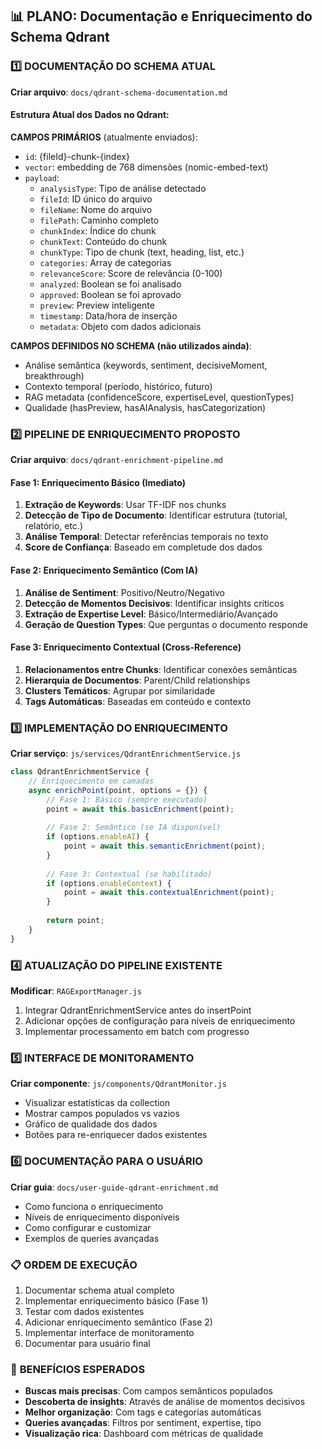 ## 📊 PLANO: Documentação e Enriquecimento do Schema Qdrant

### 1️⃣ **DOCUMENTAÇÃO DO SCHEMA ATUAL**

**Criar arquivo**: `docs/qdrant-schema-documentation.md`

#### Estrutura Atual dos Dados no Qdrant:

**CAMPOS PRIMÁRIOS** (atualmente enviados):
- `id`: {fileId}-chunk-{index}
- `vector`: embedding de 768 dimensões (nomic-embed-text)
- `payload`:
  - `analysisType`: Tipo de análise detectado
  - `fileId`: ID único do arquivo
  - `fileName`: Nome do arquivo
  - `filePath`: Caminho completo
  - `chunkIndex`: Índice do chunk
  - `chunkText`: Conteúdo do chunk
  - `chunkType`: Tipo de chunk (text, heading, list, etc.)
  - `categories`: Array de categorias
  - `relevanceScore`: Score de relevância (0-100)
  - `analyzed`: Boolean se foi analisado
  - `approved`: Boolean se foi aprovado
  - `preview`: Preview inteligente
  - `timestamp`: Data/hora de inserção
  - `metadata`: Objeto com dados adicionais

**CAMPOS DEFINIDOS NO SCHEMA (não utilizados ainda)**:
- Análise semântica (keywords, sentiment, decisiveMoment, breakthrough)
- Contexto temporal (período, histórico, futuro)
- RAG metadata (confidenceScore, expertiseLevel, questionTypes)
- Qualidade (hasPreview, hasAIAnalysis, hasCategorization)

### 2️⃣ **PIPELINE DE ENRIQUECIMENTO PROPOSTO**

**Criar arquivo**: `docs/qdrant-enrichment-pipeline.md`

#### Fase 1: Enriquecimento Básico (Imediato)
1. **Extração de Keywords**: Usar TF-IDF nos chunks
2. **Detecção de Tipo de Documento**: Identificar estrutura (tutorial, relatório, etc.)
3. **Análise Temporal**: Detectar referências temporais no texto
4. **Score de Confiança**: Baseado em completude dos dados

#### Fase 2: Enriquecimento Semântico (Com IA)
1. **Análise de Sentiment**: Positivo/Neutro/Negativo
2. **Detecção de Momentos Decisivos**: Identificar insights críticos
3. **Extração de Expertise Level**: Básico/Intermediário/Avançado
4. **Geração de Question Types**: Que perguntas o documento responde

#### Fase 3: Enriquecimento Contextual (Cross-Reference)
1. **Relacionamentos entre Chunks**: Identificar conexões semânticas
2. **Hierarquia de Documentos**: Parent/Child relationships
3. **Clusters Temáticos**: Agrupar por similaridade
4. **Tags Automáticas**: Baseadas em conteúdo e contexto

### 3️⃣ **IMPLEMENTAÇÃO DO ENRIQUECIMENTO**

**Criar serviço**: `js/services/QdrantEnrichmentService.js`

```javascript
class QdrantEnrichmentService {
    // Enriquecimento em camadas
    async enrichPoint(point, options = {}) {
        // Fase 1: Básico (sempre executado)
        point = await this.basicEnrichment(point);
        
        // Fase 2: Semântico (se IA disponível)
        if (options.enableAI) {
            point = await this.semanticEnrichment(point);
        }
        
        // Fase 3: Contextual (se habilitado)
        if (options.enableContext) {
            point = await this.contextualEnrichment(point);
        }
        
        return point;
    }
}
```

### 4️⃣ **ATUALIZAÇÃO DO PIPELINE EXISTENTE**

**Modificar**: `RAGExportManager.js`

1. Integrar QdrantEnrichmentService antes do insertPoint
2. Adicionar opções de configuração para níveis de enriquecimento
3. Implementar processamento em batch com progresso

### 5️⃣ **INTERFACE DE MONITORAMENTO**

**Criar componente**: `js/components/QdrantMonitor.js`

- Visualizar estatísticas da collection
- Mostrar campos populados vs vazios
- Gráfico de qualidade dos dados
- Botões para re-enriquecer dados existentes

### 6️⃣ **DOCUMENTAÇÃO PARA O USUÁRIO**

**Criar guia**: `docs/user-guide-qdrant-enrichment.md`

- Como funciona o enriquecimento
- Níveis de enriquecimento disponíveis
- Como configurar e customizar
- Exemplos de queries avançadas

### 📋 **ORDEM DE EXECUÇÃO**

1. Documentar schema atual completo
2. Implementar enriquecimento básico (Fase 1)
3. Testar com dados existentes
4. Adicionar enriquecimento semântico (Fase 2)
5. Implementar interface de monitoramento
6. Documentar para usuário final

### 🎯 **BENEFÍCIOS ESPERADOS**

- **Buscas mais precisas**: Com campos semânticos populados
- **Descoberta de insights**: Através de análise de momentos decisivos
- **Melhor organização**: Com tags e categorias automáticas
- **Queries avançadas**: Filtros por sentiment, expertise, tipo
- **Visualização rica**: Dashboard com métricas de qualidade